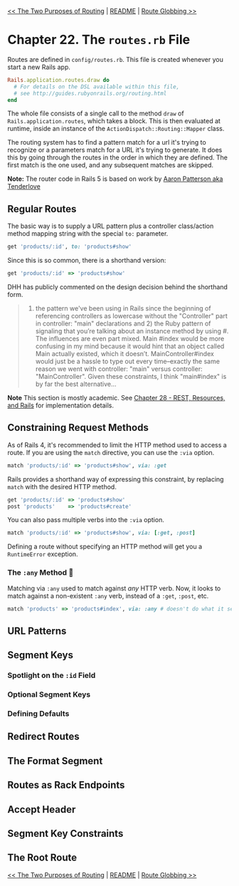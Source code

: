 [&lt;&lt; The Two Purposes of Routing](ch21-the-two-purposes-of-routing.md) | [README](README.md) | [Route Globbing &gt;&gt;](ch23-route-globbing.md)

# Chapter 22. The `routes.rb` File

Routes are defined in `config/routes.rb`. This file is created whenever you
start a new Rails app.


```ruby
Rails.application.routes.draw do
  # For details on the DSL available within this file,
  # see http://guides.rubyonrails.org/routing.html
end
```

The whole file consists of a single call to the method `draw` of `Rails.application.routes`,
which takes a block. This is then evaluated at runtime, inside an instance of the
`ActionDispatch::Routing::Mapper` class.

The routing system has to find a pattern match for a url it's trying to recognize
or a parameters match for a URL it's trying to generate. It does this by going through
the routes in the order in which they are defined. The first match is the one used, and
any subsequent matches are skipped.

**Note:** The router code in Rails 5 is based on work by [Aaron Patterson aka Tenderlove](https://github.com/rails/journey)

## Regular Routes

The basic way is to supply a URL pattern plus a controller class/action method
mapping string with the special `to:` parameter.


```ruby
get 'products/:id', to: 'products#show'
```

Since this is so common, there is a shorthand version:


```ruby
get 'products/:id' => 'products#show'
```

DHH has publicly commented on the design decision behind the shorthand form.

> 1) the pattern we've been using in Rails since the beginning of referencing 
> controllers as lowercase without the "Controller" part in controller: "main" 
> declarations and 2) the Ruby pattern of signaling that you’re talking about an 
> instance method by using #. The influences are even part mixed. Main #index 
> would be more confusing in my mind because it would hint that an object called 
> Main actually existed, which it doesn’t. MainController#index would just be a 
> hassle to type out every time–exactly the same reason we went with controller: 
> "main" versus controller: "MainController". Given these constraints, I think
> "main#index" is by far the best alternative…

**Note** This section is mostly academic. See [Chapter 28 - REST, Resources, and Rails](ch28-rest-resources-and-rails.md) for implementation details.

## Constraining Request Methods

As of Rails 4, it's recommended to limit the HTTP method used to access a route.
If you are using the `match` directive, you can use the `:via` option.


```ruby
match 'products/:id' => 'products#show', via: :get
```

Rails provides a shorthand way of expressing this constraint, by replacing `match`
with the desired HTTP method.

```ruby
get 'products/:id' => 'products#show'
post 'products'    => 'products#create'
```

You can also pass multiple verbs into the `:via` option.


```ruby
match 'products/:id' => 'products#show', via: [:get, :post]
```

Defining a route without specifying an HTTP method will get you a `RuntimeError`
exception.

### The `:any` Method :no_entry_sign:

Matching via `:any` used to match against _any_ HTTP verb. Now, it looks to match
against a non-existent `:any` verb, instead of a `:get`, `:post`, etc.


```ruby
match 'products' => 'products#index', via: :any # doesn't do what it seems like it might
```

## URL Patterns

## Segment Keys

### Spotlight on the `:id` Field

### Optional Segment Keys

### Defining Defaults

## Redirect Routes

## The Format Segment

## Routes as Rack Endpoints

## Accept Header

## Segment Key Constraints

## The Root Route

[&lt;&lt; The Two Purposes of Routing](ch21-the-two-purposes-of-routing.md) | [README](README.md) | [Route Globbing &gt;&gt;](ch23-route-globbing.md)
